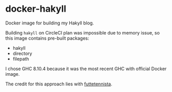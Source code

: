 # docker-hakyll

Docker image for building my Hakyll blog.

Building `hakyll` on CircleCI plan was impossible due to memory issue, so this image contains pre-built packages:
- hakyll
- directory
- filepath

I chose GHC 8.10.4 because it was the most recent GHC with official Docker image.

The credit for this approach lies with [futtetennista](https://github.com/futtetennista/docker-hakyll).
